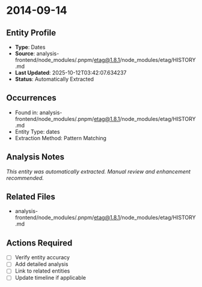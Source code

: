 # 2014-09-14

## Entity Profile
- **Type**: Dates
- **Source**: analysis-frontend/node_modules/.pnpm/etag@1.8.1/node_modules/etag/HISTORY.md
- **Last Updated**: 2025-10-12T03:42:07.634237
- **Status**: Automatically Extracted

## Occurrences
- Found in: analysis-frontend/node_modules/.pnpm/etag@1.8.1/node_modules/etag/HISTORY.md
- Entity Type: dates
- Extraction Method: Pattern Matching

## Analysis Notes
*This entity was automatically extracted. Manual review and enhancement recommended.*

## Related Files
- analysis-frontend/node_modules/.pnpm/etag@1.8.1/node_modules/etag/HISTORY.md

## Actions Required
- [ ] Verify entity accuracy
- [ ] Add detailed analysis
- [ ] Link to related entities
- [ ] Update timeline if applicable
